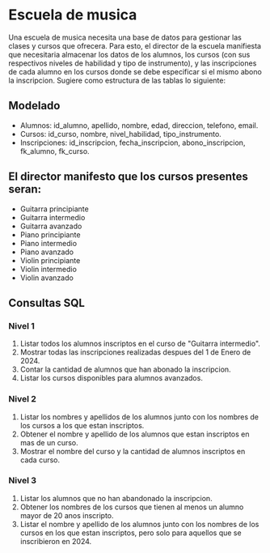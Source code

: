# Escuela de musica

Una escuela de musica necesita una base de datos para gestionar las clases y cursos que ofrecera. Para esto, el director de la escuela manifiesta que necesitaria almacenar los datos de los alumnos, los cursos (con sus respectivos niveles de habilidad y tipo de instrumento), y las inscripciones de cada alumno en los cursos donde se debe especificar si el mismo abono la inscripcion. Sugiere como estructura de las tablas lo siguiente:

## Modelado

- Alumnos: id_alumno, apellido, nombre, edad, direccion, telefono, email.
- Cursos: id_curso, nombre, nivel_habilidad, tipo_instrumento.
- Inscripciones: id_inscripcion, fecha_inscripcion, abono_inscripcion, fk_alumno, fk_curso.

## El director manifesto que los cursos presentes seran:

- Guitarra principiante
- Guitarra intermedio
- Guitarra avanzado
- Piano principiante
- Piano intermedio
- Piano avanzado
- Violin principiante
- Violin intermedio
- Violin avanzado

## Consultas SQL

### Nivel 1

1. Listar todos los alumnos inscriptos en el curso de "Guitarra intermedio".
2. Mostrar todas las inscripciones realizadas despues del 1 de Enero de 2024.
3. Contar la cantidad de alumnos que han abonado la inscripcion.
4. Listar los cursos disponibles para alumnos avanzados.

### Nivel 2

1. Listar los nombres y apellidos de los alumnos junto con los nombres de los cursos a los que estan inscriptos.
2. Obtener el nombre y apellido de los alumnos que estan inscriptos en mas de un curso.
3. Mostrar el nombre del curso y la cantidad de alumnos inscriptos en cada curso.

### Nivel 3

1. Listar los alumnos que no han abandonado la inscripcion.
2. Obtener los nombres de los cursos que tienen al menos un alumno mayor de 20 anos inscripto.
3. Listar el nombre y apellido de los alumnos junto con los nombres de los cursos en los que estan inscriptos, pero solo para aquellos que se inscribieron en 2024.
